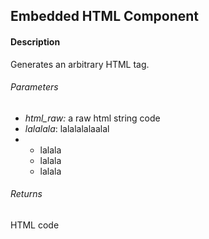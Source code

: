 ## Embedded HTML Component

#### Description
Generates an arbitrary HTML tag.

###### Parameters
* *html_raw:* a raw html string code
* *lalalala*: lalalalalaalal
*
  * lalala
  * lalala
  * lalala

###### Returns
HTML code 

